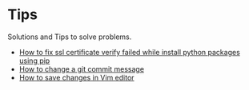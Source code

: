 # Tips
Solutions and Tips to solve problems.

- [How to fix ssl certificate verify failed while install python packages using pip](./How%20to%20fix%20ssl%20certificate%20verify%20failed%20while%20install%20python%20packages%20using%20pip.md)
- [How to change a git commit message](./How%20to%20change%20a%20git%20commit%20message.md)
- [How to save changes in Vim editor](./How%20to%20save%20changes%20in%20Vim%20editor.md)